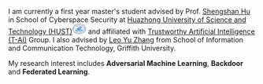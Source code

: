 I am currently a first year master's student advised by Prof. [Shengshan Hu](http://faculty.hust.edu.cn/HUSHENGSHAN/zh_CN/index/2293173/list/index.htm) in School of Cyberspace Security at [Huazhong University of Science and Technology (HUST)](https://www.hust.edu.cn/)<img src='./images/xiaohui.png' style='width: 2em;'> and affiliated with [Trustworthy Artificial Intelligence (T-AI)](http://trustai.group/) Group. I also advised by [Leo Yu Zhang](https://sites.google.com/site/leoyuzhang/home) from School of Information and Communication Technology, Griffith University.


My research interest includes **Adversarial Machine Learning**, **Backdoor** and **Federated Learning**.